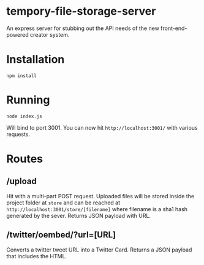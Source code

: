 # tempory-file-storage-server

An express server for stubbing out the API needs of the new front-end-powered creator system.

# Installation

`npm install`

# Running

`node index.js`

Will bind to port 3001. You can now hit `http://localhost:3001/` with various requests.

# Routes

## /upload

Hit with a multi-part POST request. Uploaded files will be stored inside the project folder at `store` and can be reached at `http://localhost:3001/store/[filename]` where filename is a sha1 hash generated by the sever. Returns JSON payload with URL.

## /twitter/oembed/?url=[URL]

Converts a twitter tweet URL into a Twitter Card. Returns a JSON payload that includes the HTML.
